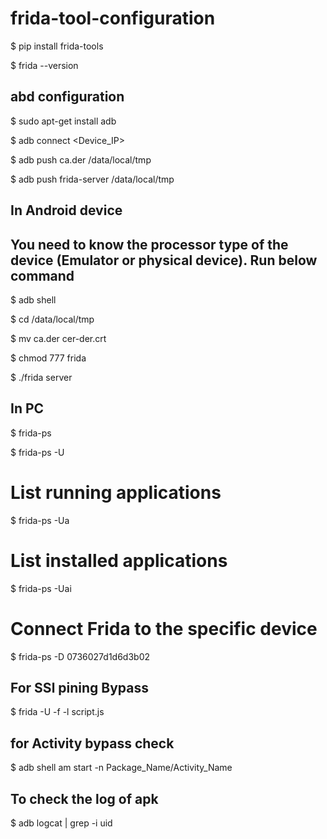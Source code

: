 # frida-tool-configuration
$ pip install frida-tools

$ frida --version

## abd configuration 
$ sudo apt-get install adb

$ adb connect <Device_IP>

$ adb push ca.der /data/local/tmp

$ adb push frida-server /data/local/tmp


## In Android device
## You need to know the processor type of the device (Emulator or physical device). Run below command
$ adb shell

$ cd /data/local/tmp

$ mv ca.der cer-der.crt

$ chmod 777 frida

$ ./frida server

## In PC
$ frida-ps

$ frida-ps -U

# List running applications
$ frida-ps -Ua

# List installed applications
$ frida-ps -Uai

# Connect Frida to the specific device

$ frida-ps -D 0736027d1d6d3b02

## For SSl pining Bypass
$ frida -U -f <package-name> -l script.js

## for Activity bypass check
$ adb shell am start -n  Package_Name/Activity_Name

## To check the log of apk
$ adb logcat | grep -i uid
